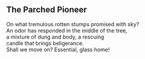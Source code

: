 The Parched Pioneer
-------------------
On what tremulous rotten stumps promised with sky?  
An odor has responded in the middle of the tree,  
a mixture of dung and body, a rescuing  
candle that brings beligerance.  
Shall we move on? Essential, glass home!  
